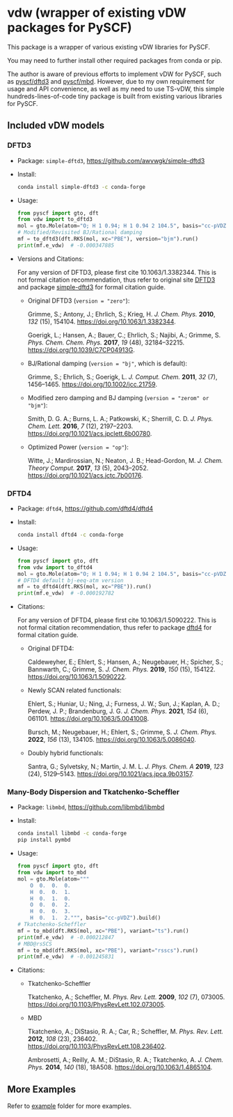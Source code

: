 # vdw (wrapper of existing vDW packages for PySCF)

This package is a wrapper of various existing vDW libraries for PySCF.

You may need to further install other required packages from conda or pip.

The author is aware of previous efforts to implement vDW for PySCF, such as [pyscf/dftd3](https://github.com/pyscf/dftd3)
and [pyscf/mbd](https://github.com/pyscf/mbd). However, due to my own requirement for usage and API convenience, as well
as my need to use TS-vDW, this simple hundreds-lines-of-code tiny package is built from existing various libraries
for PySCF.

## Included vDW models

### DFTD3

* Package: `simple-dftd3`, https://github.com/awvwgk/simple-dftd3
* Install:
  ```bash
  conda install simple-dftd3 -c conda-forge
  ```
* Usage:
  ```python
  from pyscf import gto, dft
  from vdw import to_dftd3
  mol = gto.Mole(atom="O; H 1 0.94; H 1 0.94 2 104.5", basis="cc-pVDZ").build()
  # Modified/Revisited BJ/Rational damping
  mf = to_dftd3(dft.RKS(mol, xc="PBE"), version="bjm").run()
  print(mf.e_vdw)  # -0.000347885
  ```

* Versions and Citations:
      
  For any version of DFTD3, please first cite 10.1063/1.3382344. This is not formal citation recommendation,
  thus refer to original site [DFTD3](https://www.chemie.uni-bonn.de/pctc/mulliken-center/software/dft-d3/)
  and package [simple-dftd3](https://github.com/awvwgk/simple-dftd3) for formal citation guide.
      
  * Original DFTD3 (`version = "zero"`):
      
    Grimme, S.; Antony, J.; Ehrlich, S.; Krieg, H. *J. Chem. Phys.* **2010**, *132* (15), 154104.
    https://doi.org/10.1063/1.3382344.
    
    Goerigk, L.; Hansen, A.; Bauer, C.; Ehrlich, S.; Najibi, A.; Grimme, S.
    *Phys. Chem. Chem. Phys.* **2017**, *19* (48), 32184–32215. https://doi.org/10.1039/C7CP04913G.

  * BJ/Rational damping (`version = "bj"`, which is default):
        
    Grimme, S.; Ehrlich, S.; Goerigk, L. *J. Comput. Chem.* **2011**, *32* (7), 1456–1465.
    https://doi.org/10.1002/jcc.21759.
        
  * Modified zero damping and BJ damping (`version = "zerom" or "bjm"`):

    Smith, D. G. A.; Burns, L. A.; Patkowski, K.; Sherrill, C. D.
    *J. Phys. Chem. Lett.* **2016**, *7* (12), 2197–2203. https://doi.org/10.1021/acs.jpclett.6b00780.

  * Optimized Power (`version = "op"`):
    
    Witte, J.; Mardirossian, N.; Neaton, J. B.; Head-Gordon, M.
    *J. Chem. Theory Comput.* **2017**, *13* (5), 2043–2052. https://doi.org/10.1021/acs.jctc.7b00176.

### DFTD4

* Package: `dftd4`, https://github.com/dftd4/dftd4
* Install:
  ```bash
  conda install dftd4 -c conda-forge
  ```
* Usage:
  ```python
  from pyscf import gto, dft
  from vdw import to_dftd4
  mol = gto.Mole(atom="O; H 1 0.94; H 1 0.94 2 104.5", basis="cc-pVDZ").build()
  # DFTD4 default bj-eeq-atm version
  mf = to_dftd4(dft.RKS(mol, xc="PBE")).run()
  print(mf.e_vdw)  # -0.000192782
  ```

* Citations:
      
  For any version of DFTD4, please first cite 10.1063/1.5090222. This is not formal citation recommendation,
  thus refer to package [dftd4](https://github.com/dftd4/dftd4) for formal citation guide.

  * Original DFTD4:
    
    Caldeweyher, E.; Ehlert, S.; Hansen, A.; Neugebauer, H.; Spicher, S.; Bannwarth, C.; Grimme, S.
    *J. Chem. Phys.* **2019**, *150* (15), 154122. https://doi.org/10.1063/1.5090222.

  * Newly SCAN related functionals:

    Ehlert, S.; Huniar, U.; Ning, J.; Furness, J. W.; Sun, J.; Kaplan, A. D.; Perdew, J. P.; Brandenburg, J. G.
    *J. Chem. Phys.* **2021**, *154* (6), 061101. https://doi.org/10.1063/5.0041008.

    Bursch, M.; Neugebauer, H.; Ehlert, S.; Grimme, S.
    *J. Chem. Phys.* **2022**, *156* (13), 134105. https://doi.org/10.1063/5.0086040.

  * Doubly hybrid functionals:

    Santra, G.; Sylvetsky, N.; Martin, J. M. L.
    *J. Phys. Chem. A* **2019**, *123* (24), 5129–5143. https://doi.org/10.1021/acs.jpca.9b03157.

### Many-Body Dispersion and Tkatchenko-Scheffler

* Package: `libmbd`, https://github.com/libmbd/libmbd
* Install:
  ```bash
  conda install libmbd -c conda-forge
  pip install pymbd
  ```

* Usage:
  ```python
  from pyscf import gto, dft
  from vdw import to_mbd
  mol = gto.Mole(atom="""
      O  0.  0.  0.
      H  0.  0.  1.
      H  0.  1.  0.
      O  0.  0.  2.
      H  0.  0.  3.
      H  0.  1.  2.""", basis="cc-pVDZ").build()
  # Tkatchenko-Scheffler 
  mf = to_mbd(dft.RKS(mol, xc="PBE"), variant="ts").run()
  print(mf.e_vdw)  # -0.000212847
  # MBD@rsSCS
  mf = to_mbd(dft.RKS(mol, xc="PBE"), variant="rsscs").run()
  print(mf.e_vdw)  # -0.001245831
  ```

* Citations:

  * Tkatchenko-Scheffler

    Tkatchenko, A.; Scheffler, M.
    *Phys. Rev. Lett.* **2009**, *102* (7), 073005. https://doi.org/10.1103/PhysRevLett.102.073005.

  * MBD

    Tkatchenko, A.; DiStasio, R. A.; Car, R.; Scheffler, M.
    *Phys. Rev. Lett.* **2012**, *108* (23), 236402. https://doi.org/10.1103/PhysRevLett.108.236402.

    Ambrosetti, A.; Reilly, A. M.; DiStasio, R. A.; Tkatchenko, A.
    *J. Chem. Phys.* **2014**, *140* (18), 18A508. https://doi.org/10.1063/1.4865104.
  
## More Examples

Refer to [example](example) folder for more examples.
